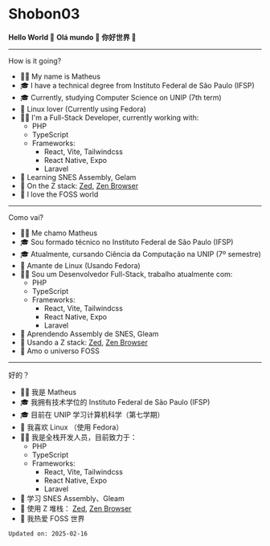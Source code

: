 # Shobon03

**Hello World 👋**
**Olá mundo 👋**
**你好世界 👋**

<hr>

How is it going?

- 🙋‍♂️ My name is Matheus
- 🎓 I have a technical degree from Instituto Federal de São Paulo (IFSP)
- 🎓 Currently, studying Computer Science on UNIP (7th term)
- 🐧 Linux lover (Currently using Fedora)
- 👨‍💻 I'm a Full-Stack Developer, currently working with:
  - PHP
  - TypeScript
  - Frameworks:
    - React, Vite, Tailwindcss
    - React Native, Expo
    - Laravel
- 💪 Learning SNES Assembly, Gelam
- 🦓 On the Z stack: [Zed](https://github.com/zed-industries/zed), [Zen Browser](https://github.com/zen-browser/desktop)
- 💜 I love the FOSS world

<hr>

Como vai?

- 🙋‍♂️ Me chamo Matheus
- 🎓 Sou formado técnico no Instituto Federal de São Paulo (IFSP)
- 🎓 Atualmente, cursando Ciência da Computação na UNIP (7º semestre)
- 🐧 Amante de Linux (Usando Fedora)
- 👨‍💻 Sou um Desenvolvedor Full-Stack, trabalho atualmente com:
  - PHP
  - TypeScript
  - Frameworks:
    - React, Vite, Tailwindcss
    - React Native, Expo
    - Laravel
- 💪 Aprendendo Assembly de SNES, Gleam
- 🦓 Usando a Z stack: [Zed](https://github.com/zed-industries/zed), [Zen Browser](https://github.com/zen-browser/desktop)
- 💜 Amo o universo FOSS

<hr>

好的？

- 🙋‍♂️ 我是 Matheus
- 🎓 我拥有技术学位的 Instituto Federal de São Paulo (IFSP)
- 🎓 目前在 UNIP 学习计算机科学（第七学期）
- 🐧 我喜欢 Linux （使用 Fedora）
- 👨‍💻 我是全栈开发人员，目前致力于：
  - PHP
  - TypeScript
  - Frameworks:
    - React, Vite, Tailwindcss
    - React Native, Expo
    - Laravel
- 💪 学习 SNES Assembly、Gleam
- 🦓 使用 Z 堆栈： [Zed](https://github.com/zed-industries/zed), [Zen Browser](https://github.com/zen-browser/desktop)
- 💜 我热爱 FOSS 世界

`Updated on: 2025-02-16`

